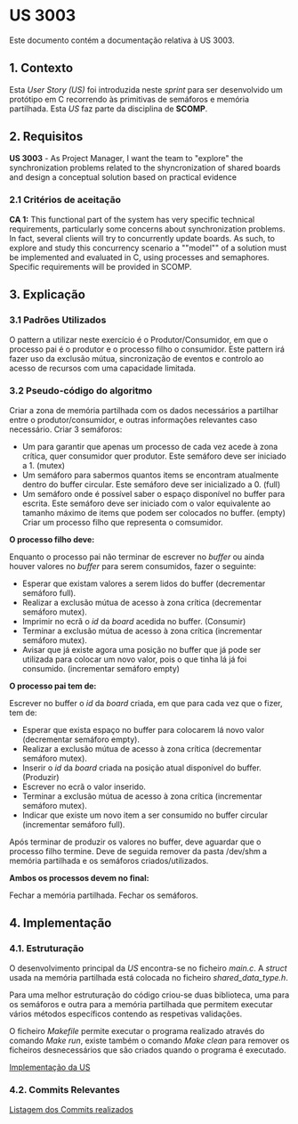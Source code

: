 # US 3003

Este documento contém a documentação relativa à US 3003.

## 1. Contexto

Esta *User Story (US)* foi introduzida neste *sprint* para ser desenvolvido um protótipo em C recorrendo às primitivas de 
semáforos e memória partilhada.
Esta *US* faz parte da disciplina de **SCOMP**.

## 2. Requisitos

**US 3003** - As Project Manager, I want the team to "explore" the synchronization problems related to the shyncronization 
of shared boards and design a conceptual solution based on practical evidence

### 2.1 Critérios de aceitação

**CA 1:** This functional part of the system has very specific technical requirements, particularly some concerns about 
synchronization problems.
In fact, several clients will try to concurrently update boards. As such, to explore and study this concurrency scenario 
a ""model"" of a solution must be implemented and evaluated in C, using processes and semaphores.
Specific requirements will be provided in SCOMP.

## 3. Explicação

### 3.1 Padrões Utilizados

O pattern a utilizar neste exercício é o Produtor/Consumidor, em que o processo pai é o produtor e o processo filho o consumidor. 
Este pattern irá fazer uso da exclusão mútua, sincronização de eventos e controlo ao acesso de recursos com uma capacidade limitada.

### 3.2 Pseudo-código do algoritmo
Criar a zona de memória partilhada com os dados necessários a partilhar entre o produtor/consumidor, e outras informações 
relevantes caso necessário.
Criar 3 semáforos:
- Um para garantir que apenas um processo de cada vez acede à zona crítica, quer consumidor quer produtor.
  Este semáforo deve ser iniciado a 1. (mutex)
- Um semáforo para sabermos quantos items se encontram atualmente dentro do buffer circular. Este semáforo
  deve ser inicializado a 0. (full)
- Um semáforo onde é possível saber o espaço disponível no buffer para escrita. Este semáforo deve ser
  iniciado com o valor equivalente ao tamanho máximo de items que podem ser colocados no buffer. (empty)
  Criar um processo filho que representa o comsumidor.

**O processo filho deve:**

Enquanto o processo pai não terminar de escrever no *buffer* ou ainda houver valores no *buffer* para serem consumidos, 
fazer o seguinte:
- Esperar que existam valores a serem lidos do buffer (decrementar semáforo full).
- Realizar a exclusão mútua de acesso à zona crítica (decrementar semáforo mutex).
- Imprimir no ecrã o *id* da *board* acedida no buffer. (Consumir)
- Terminar a exclusão mútua de acesso à zona crítica (incrementar semáforo mutex).
- Avisar que já existe agora uma posição no buffer que já pode ser utilizada para colocar um novo valor,
  pois o que tinha lá já foi consumido. (incrementar semáforo empty)

**O processo pai tem de:**

Escrever no buffer o *id* da *board* criada, em que para cada vez que o fizer, tem de:
- Esperar que exista espaço no buffer para colocarem lá novo valor (decrementar semáforo empty).
- Realizar a exclusão mútua de acesso à zona crítica (decrementar semáforo mutex).
- Inserir o *id* da *board* criada na posição atual disponível do buffer. (Produzir)
- Escrever no ecrã o valor inserido.
- Terminar a exclusão mútua de acesso à zona crítica (incrementar semáforo mutex).
- Indicar que existe um novo item a ser consumido no buffer circular (incrementar semáforo full).

Após terminar de produzir os valores no buffer, deve aguardar que o processo filho termine.
Deve de seguida remover da pasta /dev/shm a memória partilhada e os semáforos criados/utilizados.

**Ambos os processos devem no final:**

Fechar a memória partilhada.
Fechar os semáforos.

## 4. Implementação

### 4.1. Estruturação

O desenvolvimento principal da *US* encontra-se no ficheiro *main.c*. A *struct* usada na memória partilhada está colocada 
no ficheiro *shared_data_type.h*. 

Para uma melhor estruturação do código criou-se duas biblioteca, uma para os semáforos e outra para a memória partilhada
que permitem executar vários métodos específicos contendo as respetivas validações.

O ficheiro *Makefile* permite executar o programa realizado através do comando *Make run*, existe também o comando 
*Make clean* para remover os ficheiros desnecessários que são criados quando o programa é executado.

[Implementação da US](./)

### 4.2. Commits Relevantes

[Listagem dos Commits realizados](https://github.com/Departamento-de-Engenharia-Informatica/sem4pi-22-23-20/issues/33)
